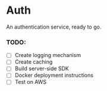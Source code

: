 # Auth

An authentication service, ready to go.

### TODO:
- [ ] Create logging mechanism
- [ ] Create caching
- [ ] Build server-side SDK
- [ ] Docker deployment instructions
- [ ] Test on AWS